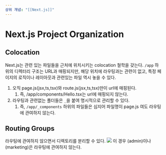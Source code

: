 ```yaml
---
상위 개념: "[[Next.js]]"
---
```

# Next.js Project Organization

## Colocation
Next.js는 관련 있는 파일들을 근처에 위치시키는 colocation 철학을 갖는다. `/app` 하위의 디렉터리 구조는 URL과 매핑되지만, 해당 위치에 라우팅과는 관련이 없고, 특정 페이지의 로직이나 레이아웃과 관련있는 파일 역시 놓을 수 있다.

1. 오직 page.js(jsx,ts,tsx)와 route.js(jsx,ts,tsx)만이 url에 매핑된다.
	1. 즉, /app/components/Hello.tsx는 url에 매핑되지 않는다.
2. 라우팅과 관련없는 폴더들은 `_`을 붙여 명시적으로 관리할 수 있다.
	1. 즉, `/app/_components` 하위의 파일들은 심지어 파일명이 page.js 여도 라우팅에 관여하지 않는다.

## Routing Groups
라우팅에 관여하지 않으면서 디렉토리를 분리할 수 있다.
![](https://i.imgur.com/tdNZqnK.png)
이 경우 (admin)이나 (marketing)은 라우팅에 관여하지 않는다.
